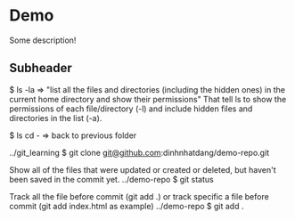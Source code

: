 # Demo

Some description!

## Subheader

$ ls -la => "list all the files and directories (including the hidden ones) in the current home directory and show their permissions"
That tell ls to show the permissions of each file/directory (-l) and include hidden files and directories in the list (-a).

$ ls cd - => back to previous folder

../git_learning
$ git clone git@github.com:dinhnhatdang/demo-repo.git

Show all of the files that were updated or created or deleted, but haven't been saved in the commit yet.
../demo-repo
$ git status

Track all the file before commit (git add .) or track specific a file before commit (git add index.html as example)
../demo-repo
$ git add .
